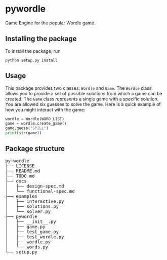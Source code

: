 # pywordle

Game Engine for the popular Wordle game.

## Installing the package

To install the package, run

```
python setup.py install
```

## Usage

This package provides two classes: `Wordle` and `Game`. The `Wordle` class
allows you to provide a set of possible solutions from which a game can be
created. The `Game` class represents a single game with a specific solution.
You are allowed six guesses to solve the game. Here is a quick example of
how you might interact with the game:

```py
wordle = Wordle(WORD_LIST)
game = wordle.create_game()
game.guess("SPILL")
print(str(game))
```

## Package structure

<pre>
py-wordle
├── LICENSE
├── README.md
├── TODO.md
├── docs
│   ├── design-spec.md
│   └── functional-spec.md
├── examples
│   ├── interactive.py
│   ├── solutions.py
│   └── solver.py
├── pywordle
│   ├── __init__.py
│   ├── game.py
│   ├── test_game.py
│   ├── test_wordle.py
│   ├── wordle.py
│   └── words.py
└── setup.py
</pre>